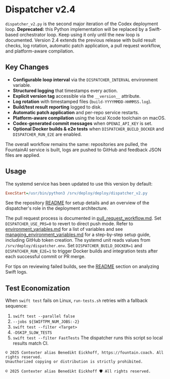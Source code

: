 # Dispatcher v2.4

`dispatcher_v2.py` is the second major iteration of the Codex deployment loop.
**Deprecated:** this Python implementation will be replaced by a Swift-based
orchestrator loop. Keep using it only until the new loop is documented.
Version 2.4 extends the previous release with build result checks, log rotation,
automatic patch application, a pull request workflow, and platform-aware compilation.

## Key Changes

- **Configurable loop interval** via the `DISPATCHER_INTERVAL` environment
  variable.
- **Structured logging** that timestamps every action.
- **Explicit version tag** accessible via the `__version__` attribute.
- **Log rotation** with timestamped files (`build-YYYYMMDD-HHMMSS.log`).
- **Build/test result reporting** logged to disk.
- **Automatic patch application** and per-repo service restarts.
- **Platform-aware compilation** using the local Xcode toolchain on macOS.
- **Codex-generated commit messages** when `OPENAI_API_KEY` is set.
- **Optional Docker builds & e2e tests** when `DISPATCHER_BUILD_DOCKER` and `DISPATCHER_RUN_E2E` are enabled.

The overall workflow remains the same: repositories are pulled, the FountainAI
service is built, logs are pushed to GitHub and feedback JSON files are applied.

## Usage

The systemd service has been updated to use this version by default:

```ini
ExecStart=/usr/bin/python3 /srv/deploy/deploy/dispatcher_v2.py
```

See the repository [README](../README.md) for setup details and an overview of
the dispatcher's role in the deployment architecture.

The pull request process is documented in [pull_request_workflow.md](pull_request_workflow.md). Set `DISPATCHER_USE_PRS=0` to revert to direct push mode.
Refer to [environment_variables.md](environment_variables.md) for a list of
variables and see
[managing_environment_variables.md](managing_environment_variables.md) for a
step-by-step setup guide, including GitHub token creation. The systemd unit reads values from
`/srv/deploy/dispatcher.env`. Set
`DISPATCHER_BUILD_DOCKER=1` and `DISPATCHER_RUN_E2E=1` to trigger Docker builds
and integration tests after each successful commit or PR merge.

For tips on reviewing failed builds, see the [README](../README.md#analyzing-swift-logs) section on analyzing Swift logs.
## Test Economization
When `swift test` fails on Linux, `run-tests.sh` retries with a fallback sequence:
1. `swift test --parallel false`
2. `--jobs ${SWIFTPM_NUM_JOBS:-2}`
3. `swift test --filter <Target>`
4. `-DSKIP_SLOW_TESTS`
5. `swift test --filter FastTests`
The dispatcher runs this script so local results match CI.

```
© 2025 Contexter alias Benedikt Eickhoff, https://fountain.coach. All rights reserved.
Unauthorized copying or distribution is strictly prohibited.
```

````text
© 2025 Contexter alias Benedikt Eickhoff 🛡️ All rights reserved.
````

